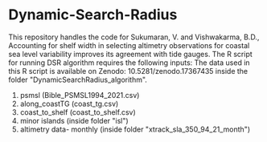 # Dynamic-Search-Radius
This repository handles the code for Sukumaran, V. and Vishwakarma, B.D., Accounting for shelf width in selecting altimetry observations for coastal sea level variability improves its agreement with tide gauges.
The R script for running DSR algorithm requires the following inputs:
The data used in this R script  is available on Zenodo: 10.5281/zenodo.17367435 inside the folder "DynamicSearchRadius_algorithm". 
1. psmsl (Bible_PSMSL1994_2021.csv)
2. along_coastTG (coast_tg.csv)
3. coast_to_shelf (coast_to_shelf.csv)
4. minor islands (inside folder "isl")
5. altimetry data- monthly (inside folder "xtrack_sla_350_94_21_month")
